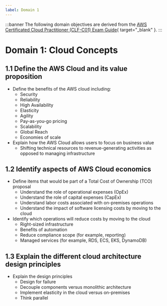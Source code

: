 ```yaml
---
label: Domain 1
---
```


:::banner
The following domain objectives are derived from the [AWS Certificated Cloud Practitioner (CLF-C01) Exam Guide](https://d1.awsstatic.com/training-and-certification/docs-cloud-practitioner/AWS-Certified-Cloud-Practitioner_Exam-Guide.pdf){ target="_blank" }.
:::

# Domain 1: Cloud Concepts

## 1.1 Define the AWS Cloud and its value proposition

- Define the benefits of the AWS cloud including:
  - Security
  - Reliability
  - High Availability
  - Elasticity
  - Agility
  - Pay-as-you-go pricing
  - Scalability
  - Global Reach
  - Economies of scale
- Explain how the AWS Cloud allows users to focus on business value
  - Shifting technical resources to revenue-generating activities as opposed to managing infrastructure

## 1.2 Identify aspects of AWS Cloud economics

- Define items that would be part of a Total Cost of Ownership (TCO) proposal
  - Understand the role of operational expenses (OpEx)
  - Understand the role of capital expenses (CapEx)
  - Understand labor costs associated with on-premises operations
  - Understand the impact of software licensing costs by moving to the cloud
- Identify which operations will reduce costs by moving to the cloud
  - Right-sized infrastructure
  - Benefits of automation
  - Reduce compliance scope (for example, reporting)
  - Managed services (for example, RDS, ECS, EKS, DynamoDB)

## 1.3 Explain the different cloud architecture design principles

- Explain the design principles
  - Design for failure
  - Decouple components versus monolithic architecture
  - Implement elasticity in the cloud versus on-premises
  - Think parallel